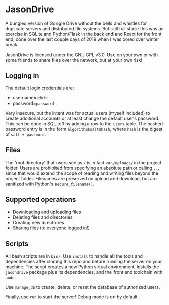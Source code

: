 # JasonDrive

A bungled version of Google Drive without the bells and whistles for duplicate servers and distributed file systems. But still full stack: this was an exercise in SQLite and Python/Flask in the back end and React for the front end, done over the last couple days of 2019 when I was bored over winter break.

JasonDrive is licensed under the GNU GPL v3.0. Use on your own or with some friends to share files over the network, but at your own risk!

## Logging in

The default login credentials are:
* username=`admin`
* password=`password`

Very insecure, but the intent was for actual users (myself included) to create additional accounts or at least change the default user's password. This can be done in SQLite3 by adding a row to the `users` table. The hashed password entry is in the form `algorithm$salt$hash`, where `hash` is the digest of `salt + password`.

## Files

The 'root directory' that users see as `/` is in fact `var/uploads/` in the project folder. Users are prohibited from specifying an absolute path or calling `..`, since that would extend the scope of reading and writing files beyond the project folder. Filenames are preserved on upload and download, but are sanitized with Python's `secure_filename()`.

## Supported operations

* Downloading and uploading files
* Deleting files and directories
* Creating new directories
* Sharing files (to everyone logged in!)

## Scripts

All bash scripts are in `bin/`. Use `install` to handle all the tools and dependencies after cloning this repo and before running the server on your machine. The script creates a new Python virtual environment, installs the `jasondrive` package plus its dependencies, and the front end toolchain with `node`.

Use `manage_db` to create, delete, or reset the database of authorized users.

Finally, use `run` to start the server! Debug mode is on by default.
